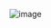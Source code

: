 
![image](https://user-images.githubusercontent.com/78857458/111859266-9043d980-8965-11eb-9589-40be5d61072d.png)
